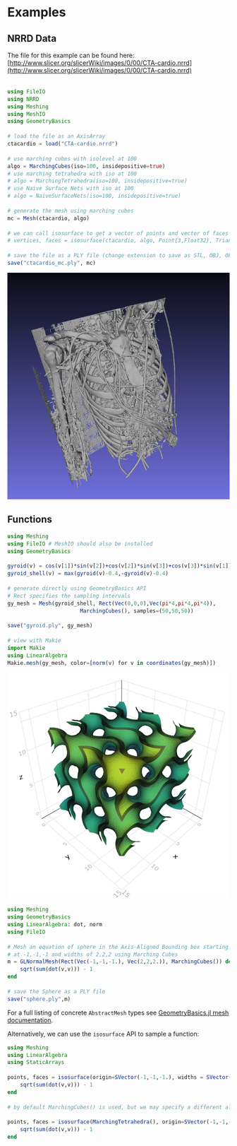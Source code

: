 # Examples

## NRRD Data

The file for this example can be found here: [http://www.slicer.org/slicerWiki/images/0/00/CTA-cardio.nrrd](http://www.slicer.org/slicerWiki/images/0/00/CTA-cardio.nrrd)

```julia

using FileIO
using NRRD
using Meshing
using MeshIO
using GeometryBasics

# load the file as an AxisArray
ctacardio = load("CTA-cardio.nrrd")

# use marching cubes with isolevel at 100
algo = MarchingCubes(iso=100, insidepositive=true)
# use marching tetrahedra with iso at 100
# algo = MarchingTetrahedra(iso=100, insidepositive=true)
# use Naive Surface Nets with iso at 100
# algo = NaiveSurfaceNets(iso=100, insidepositive=true)

# generate the mesh using marching cubes
mc = Mesh(ctacardio, algo)

# we can call isosurface to get a vector of points and vector of faces indexing to the points
# vertices, faces = isosurface(ctacardio, algo, Point{3,Float32}, TriangleFace{Int})

# save the file as a PLY file (change extension to save as STL, OBJ, OFF)
save("ctacardio_mc.ply", mc)
```

![cta cardio](./img/ctacardio.png)

## Functions

```julia
using Meshing
using FileIO # MeshIO should also be installed
using GeometryBasics

gyroid(v) = cos(v[1])*sin(v[2])+cos(v[2])*sin(v[3])+cos(v[3])*sin(v[1])
gyroid_shell(v) = max(gyroid(v)-0.4,-gyroid(v)-0.4)

# generate directly using GeometryBasics API
# Rect specifies the sampling intervals
gy_mesh = Mesh(gyroid_shell, Rect(Vec(0,0,0),Vec(pi*4,pi*4,pi*4)),
                       MarchingCubes(), samples=(50,50,50))

save("gyroid.ply", gy_mesh)

# view with Makie
import Makie
using LinearAlgebra
Makie.mesh(gy_mesh, color=[norm(v) for v in coordinates(gy_mesh)])
```

![gyroid](./img/gyroid.png)


```julia
using Meshing
using GeometryBasics
using LinearAlgebra: dot, norm
using FileIO

# Mesh an equation of sphere in the Axis-Aligned Bounding box starting
# at -1,-1,-1 and widths of 2,2,2 using Marching Cubes
m = GLNormalMesh(Rect(Vec(-1,-1,-1.), Vec(2,2,2.)), MarchingCubes()) do v
    sqrt(sum(dot(v,v))) - 1
end

# save the Sphere as a PLY file
save("sphere.ply",m)
```

For a full listing of concrete `AbstractMesh` types see [GeometryBasics.jl mesh documentation](http://juliageometry.github.io/GeometryBasics.jl/latest/types.html#Meshes-1).

Alternatively, we can use the `isosurface` API to sample a function:

```julia
using Meshing
using LinearAlgebra
using StaticArrays

points, faces = isosurface(origin=SVector(-1,-1,-1.), widths = SVector(2,2,2.), samples = (40,40,40)) do v
    sqrt(sum(dot(v,v))) - 1
end

# by default MarchingCubes() is used, but we may specify a different algorithm as follows

points, faces = isosurface(MarchingTetrahedra(), origin=SVector(-1,-1,-1.), widths = SVector(2,2,2.), samples = (40,40,40)) do v
    sqrt(sum(dot(v,v))) - 1
end
```

